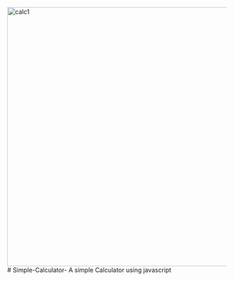 <img width="596" alt="calc1" src="https://user-images.githubusercontent.com/105445283/207518317-cf83788c-5a10-4023-83f7-68427876ec58.png">
# Simple-Calculator-
A simple Calculator using javascript
